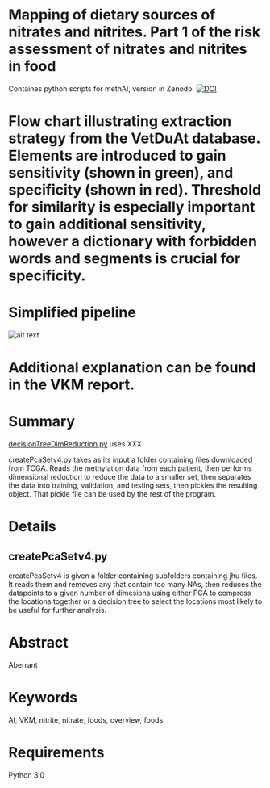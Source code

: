 # Mapping of dietary sources of nitrates and nitrites. Part 1 of the risk assessment of nitrates and nitrites in food

Containes python scripts for methAI, version in Zenodo:
[![DOI](https://zenodo.org/badge/320275625.svg)](https://zenodo.org/doi/10.5281/zenodo.11530986XXX)

# Flow chart illustrating extraction strategy from the VetDuAt database. Elements are introduced to gain sensitivity (shown in green), and specificity (shown in red). Threshold for similarity is especially important to gain additional sensitivity, however a dictionary with forbidden words and segments is crucial for specificity. 

# Simplified pipeline
![alt text](https://github.com/bazyliszek/VKM-001-nitrit-nitrate/main/VetDuAt_Fig_2109.png)

# Additional explanation can be found in the VKM report.


# Summary

[decisionTreeDimReduction.py](https://github.com/bazyliszek/methAI/blob/main/decisionTreeDimReduction.py) uses XXX

[createPcaSetv4.py](https://github.com/bazyliszek/methAI/blob/main/createPcaSetv4.py) takes as its input a folder containing files downloaded from TCGA. Reads the methylation data from each patient, then performs dimensional reduction to reduce the data to a smaller set, then separates the data into training, validation, and testing sets, then pickles the resulting object. That pickle file can be used by the rest of the program.



# Details
## createPcaSetv4.py
createPcaSetv4 is given a folder containing subfolders containing jhu files. It reads them and removes any that contain too many NAs, then reduces the datapoints to a given number of dimesions using either PCA to compress the locations together or a decision tree to select the locations most likely to be useful for further analysis.




# Abstract

Aberrant 

# Keywords
AI, VKM, nitrite, nitrate, foods, overview, foods

# Requirements
Python 3.0

